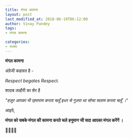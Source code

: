 ```yaml
---
title: मंगल कामना
layout: post
last_modified_at: 2018-06-19T06:12:00
author: Vinay Pandey
tags:
- मंगल कामना

categories:
- मध्यम
---
```

**मंगल कामना**

अंग्रेजी कहावत है -

*Respect begates Respect.*

शादाब लाहौरी का शेर है

*"हज़ूर आपका भी एह्तराम करता चलूँ*
*इधर से गुज़रा था सोचा सलाम करता चलूँ ।*"

आइये,

**मंगल को सबके मंगल की कामना करते चले**
**हनुमान जी सदा आपका मंगल करेंगें ।**

🙏🌷🌷🙏


